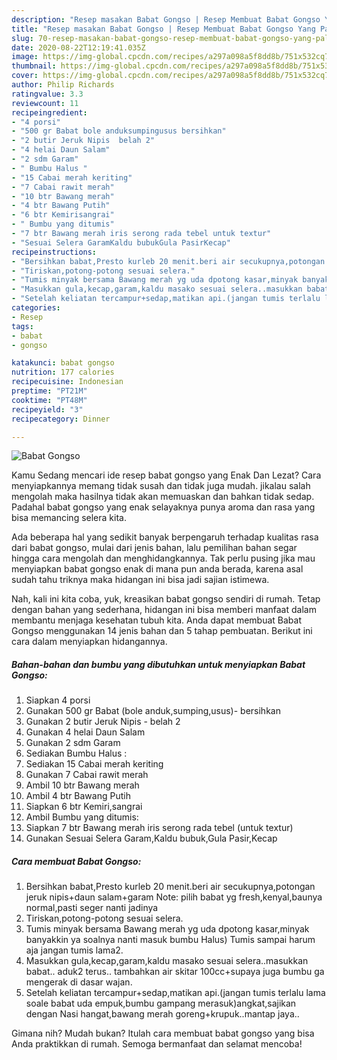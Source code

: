 ```yaml
---
description: "Resep masakan Babat Gongso | Resep Membuat Babat Gongso Yang Paling Enak"
title: "Resep masakan Babat Gongso | Resep Membuat Babat Gongso Yang Paling Enak"
slug: 70-resep-masakan-babat-gongso-resep-membuat-babat-gongso-yang-paling-enak
date: 2020-08-22T12:19:41.035Z
image: https://img-global.cpcdn.com/recipes/a297a098a5f8dd8b/751x532cq70/babat-gongso-foto-resep-utama.jpg
thumbnail: https://img-global.cpcdn.com/recipes/a297a098a5f8dd8b/751x532cq70/babat-gongso-foto-resep-utama.jpg
cover: https://img-global.cpcdn.com/recipes/a297a098a5f8dd8b/751x532cq70/babat-gongso-foto-resep-utama.jpg
author: Philip Richards
ratingvalue: 3.3
reviewcount: 11
recipeingredient:
- "4 porsi"
- "500 gr Babat bole anduksumpingusus bersihkan"
- "2 butir Jeruk Nipis  belah 2"
- "4 helai Daun Salam"
- "2 sdm Garam"
- " Bumbu Halus "
- "15 Cabai merah keriting"
- "7 Cabai rawit merah"
- "10 btr Bawang merah"
- "4 btr Bawang Putih"
- "6 btr Kemirisangrai"
- " Bumbu yang ditumis"
- "7 btr Bawang merah iris serong rada tebel untuk textur"
- "Sesuai Selera GaramKaldu bubukGula PasirKecap"
recipeinstructions:
- "Bersihkan babat,Presto kurleb 20 menit.beri air secukupnya,potongan jeruk nipis+daun salam+garam Note: pilih babat yg fresh,kenyal,baunya normal,pasti seger nanti jadinya"
- "Tiriskan,potong-potong sesuai selera."
- "Tumis minyak bersama Bawang merah yg uda dpotong kasar,minyak banyakkin ya soalnya nanti masuk bumbu Halus) Tumis sampai harum aja jangan tumis lama2."
- "Masukkan gula,kecap,garam,kaldu masako sesuai selera..masukkan babat.. aduk2 terus.. tambahkan air skitar 100cc+supaya juga bumbu ga mengerak di dasar wajan."
- "Setelah keliatan tercampur+sedap,matikan api.(jangan tumis terlalu lama soale babat uda empuk,bumbu gampang merasuk)angkat,sajikan dengan Nasi hangat,bawang merah goreng+krupuk..mantap jaya.."
categories:
- Resep
tags:
- babat
- gongso

katakunci: babat gongso 
nutrition: 177 calories
recipecuisine: Indonesian
preptime: "PT21M"
cooktime: "PT48M"
recipeyield: "3"
recipecategory: Dinner

---
```



![Babat Gongso](https://img-global.cpcdn.com/recipes/a297a098a5f8dd8b/751x532cq70/babat-gongso-foto-resep-utama.jpg)

Kamu Sedang mencari ide resep babat gongso yang Enak Dan Lezat? Cara menyiapkannya memang tidak susah dan tidak juga mudah. jikalau salah mengolah maka hasilnya tidak akan memuaskan dan bahkan tidak sedap. Padahal babat gongso yang enak selayaknya punya aroma dan rasa yang bisa memancing selera kita.



Ada beberapa hal yang sedikit banyak berpengaruh terhadap kualitas rasa dari babat gongso, mulai dari jenis bahan, lalu pemilihan bahan segar hingga cara mengolah dan menghidangkannya. Tak perlu pusing jika mau menyiapkan babat gongso enak di mana pun anda berada, karena asal sudah tahu triknya maka hidangan ini bisa jadi sajian istimewa.


Nah, kali ini kita coba, yuk, kreasikan babat gongso sendiri di rumah. Tetap dengan bahan yang sederhana, hidangan ini bisa memberi manfaat dalam membantu menjaga kesehatan tubuh kita. Anda dapat membuat Babat Gongso menggunakan 14 jenis bahan dan 5 tahap pembuatan. Berikut ini cara dalam menyiapkan hidangannya.

<!--inarticleads1-->

##### Bahan-bahan dan bumbu yang dibutuhkan untuk menyiapkan Babat Gongso:

1. Siapkan 4 porsi
1. Gunakan 500 gr Babat (bole anduk,sumping,usus)- bersihkan
1. Gunakan 2 butir Jeruk Nipis - belah 2
1. Gunakan 4 helai Daun Salam
1. Gunakan 2 sdm Garam
1. Sediakan  Bumbu Halus :
1. Sediakan 15 Cabai merah keriting
1. Gunakan 7 Cabai rawit merah
1. Ambil 10 btr Bawang merah
1. Ambil 4 btr Bawang Putih
1. Siapkan 6 btr Kemiri,sangrai
1. Ambil  Bumbu yang ditumis:
1. Siapkan 7 btr Bawang merah iris serong rada tebel (untuk textur)
1. Gunakan Sesuai Selera Garam,Kaldu bubuk,Gula Pasir,Kecap




<!--inarticleads2-->

##### Cara membuat Babat Gongso:

1. Bersihkan babat,Presto kurleb 20 menit.beri air secukupnya,potongan jeruk nipis+daun salam+garam Note: pilih babat yg fresh,kenyal,baunya normal,pasti seger nanti jadinya
1. Tiriskan,potong-potong sesuai selera.
1. Tumis minyak bersama Bawang merah yg uda dpotong kasar,minyak banyakkin ya soalnya nanti masuk bumbu Halus) Tumis sampai harum aja jangan tumis lama2.
1. Masukkan gula,kecap,garam,kaldu masako sesuai selera..masukkan babat.. aduk2 terus.. tambahkan air skitar 100cc+supaya juga bumbu ga mengerak di dasar wajan.
1. Setelah keliatan tercampur+sedap,matikan api.(jangan tumis terlalu lama soale babat uda empuk,bumbu gampang merasuk)angkat,sajikan dengan Nasi hangat,bawang merah goreng+krupuk..mantap jaya..




Gimana nih? Mudah bukan? Itulah cara membuat babat gongso yang bisa Anda praktikkan di rumah. Semoga bermanfaat dan selamat mencoba!
